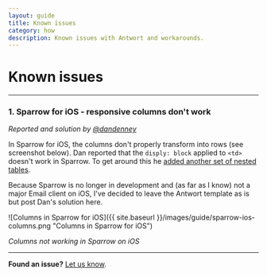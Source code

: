 ```yaml
---
layout: guide
title: Known issues
category: how
description: Known issues with Antwort and workarounds.
---
```


# Known issues

---

### 1. Sparrow for iOS - responsive columns don't work

*Reported and solution by [@dandenney](https://twitter.com/dandenney)*

In Sparrow for iOS, the columns don't properly transform into rows (see screenshot below). Dan reported that the `disply: block` applied to `<td>` doesn't work in Sparrow. To get around this he [added another set of nested tables](https://twitter.com/dandenney/status/312295707874824192).

Because Sparrow is no longer in development and (as far as I know) not a major Email client on iOS, I've decided to leave the Antwort template as is but post Dan's solution here.

![Columns in Sparrow for iOS]({{ site.baseurl }}/images/guide/sparrow-ios-columns.png "Columns in Sparrow for iOS")

*Columns not working in Sparrow on iOS*

----

**Found an issue?** [Let us know](https://github.com/InterNations/antwort/issues).
